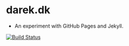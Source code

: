 # darek.dk

- An experiment with GitHub Pages and Jekyll.

[![Build Status](https://travis-ci.org/darekkowalski/darekkowalski.github.io.svg?branch=master)](https://travis-ci.org/darekkowalski/darekkowalski.github.io)
